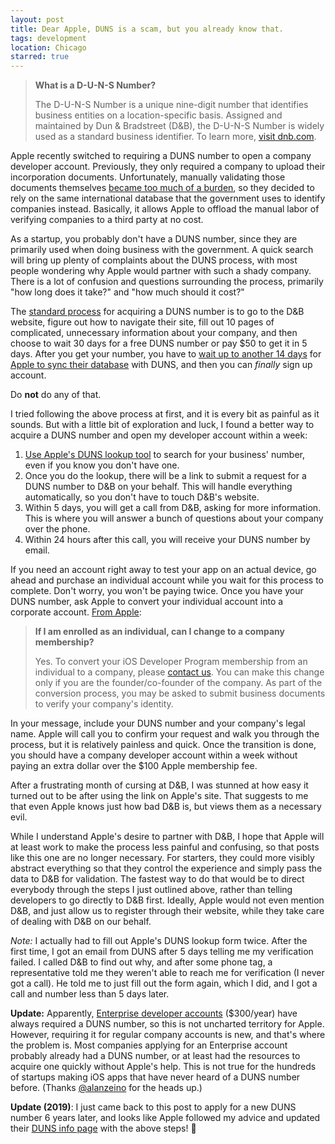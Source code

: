 ```yaml
---
layout: post
title: Dear Apple, DUNS is a scam, but you already know that.
tags: development
location: Chicago
starred: true
---
```


> **What is a D-U-N-S Number?**
>
> The D-U-N-S Number is a unique nine-digit number that identifies business entities on a location-specific basis. Assigned and maintained by Dun & Bradstreet (D&B), the D-U-N-S Number is widely used as a standard business identifier. To learn more, [visit dnb.com](http://www.dnb.com/).

Apple recently switched to requiring a DUNS number to open a company developer account. Previously, they only required a company to upload their incorporation documents. Unfortunately, manually validating those documents themselves [became too much of a burden](http://www.quora.com/iOS-Development/Why-does-Apple-require-a-duns-number-for-a-company-developer-account), so they decided to rely on the same international database that the government uses to identify companies instead. Basically, it allows Apple to offload the manual labor of verifying companies to a third party at no cost.

As a startup, you probably don't have a DUNS number, since they are primarily used when doing business with the government. A quick search will bring up plenty of complaints about the DUNS process, with most people wondering why Apple would partner with such a shady company. There is a lot of confusion and questions surrounding the process, primarily "how long does it take?" and "how much should it cost?"

The [standard process](https://developer.apple.com/support/D-U-N-S/) for acquiring a DUNS number is to go to the D&B website, figure out how to navigate their site, fill out 10 pages of complicated, unnecessary information about your company, and then choose to wait 30 days for a free DUNS number or pay $50 to get it in 5 days. After you get your number, you have to [wait up to another 14 days](http://www.quora.com/Apple-Developer/What-is-the-schedule-Apple-uses-to-refresh-DUNS-numbers-in-their-system) for [Apple to sync their database](http://apple-duns.weebly.com) with DUNS, and then you can *finally* sign up account.

Do **not** do any of that.

I tried following the above process at first, and it is every bit as painful as it sounds. But with a little bit of exploration and luck, I found a better way to acquire a DUNS number and open my developer account within a week:

1. [Use Apple's DUNS lookup tool](https://developer.apple.com/enroll/duns-lookup/) to search for your business' number, even if you know you don't have one.
2. Once you do the lookup, there will be a link to submit a request for a DUNS number to D&B on your behalf. This will handle everything automatically, so you don't have to touch D&B's website.
3. Within 5 days, you will get a call from D&B, asking for more information. This is where you will answer a bunch of questions about your company over the phone.
4. Within 24 hours after this call, you will receive your DUNS number by email. 


If you need an account right away to test your app on an actual device, go ahead and purchase an individual account while you wait for this process to complete. Don't worry, you won't be paying twice. Once you have your DUNS number, ask Apple to convert your individual account into a corporate account. [From Apple](https://developer.apple.com/support/ios/account-management.html):

> **If I am enrolled as an individual, can I change to a company membership?**
>
> Yes. To convert your iOS Developer Program membership from an individual to a company, please [contact us](https://developer.apple.com/contact/submit.php). You can make this change only if you are the founder/co-founder of the company. As part of the conversion process, you may be asked to submit business documents to verify your company's identity.

In your message, include your DUNS number and your company's legal name. Apple will call you to confirm your request and walk you through the process, but it is relatively painless and quick. Once the transition is done, you should have a company developer account within a week without paying an extra dollar over the $100 Apple membership fee.

After a frustrating month of cursing at D&B, I was stunned at how easy it turned out to be after using the link on Apple's site. That suggests to me that even Apple knows just how bad D&B is, but views them as a necessary evil.

While I understand Apple's desire to partner with D&B, I hope that Apple will at least work to make the process less painful and confusing, so that posts like this one are no longer necessary. For starters, they could more visibly abstract everything so that they control the experience and simply pass the data to D&B for validation. The fastest way to do that would be to direct everybody through the steps I just outlined above, rather than telling developers to go directly to D&B first. Ideally, Apple would not even mention D&B, and just allow us to register through their website, while they take care of dealing with D&B on our behalf.

*Note:* I actually had to fill out Apple's DUNS lookup form twice. After the first time, I got an email from DUNS after 5 days telling me my verification failed. I called D&B to find out why, and after some phone tag, a representative told me they weren't able to reach me for verification (I never got a call). He told me to just fill out the form again, which I did, and I got a call and number less than 5 days later.

**Update:** Apparently, [Enterprise developer accounts](https://developer.apple.com/programs/ios/enterprise/) ($300/year) have always required a DUNS number, so this is not uncharted territory for Apple. However, requiring it for regular company accounts is new, and that's where the problem is. Most companies applying for an Enterprise account probably already had a DUNS number, or at least had the resources to acquire one quickly without Apple's help. This is not true for the hundreds of startups making iOS apps that have never heard of a DUNS number before. (Thanks [@alanzeino](https://twitter.com/alanzeino/status/286384362872786944) for the heads up.)

**Update (2019)**: I just came back to this post to apply for a new DUNS number 6 years later, and looks like Apple followed my advice and updated their [DUNS info page](https://developer.apple.com/support/D-U-N-S/) with the above steps! 🥳

